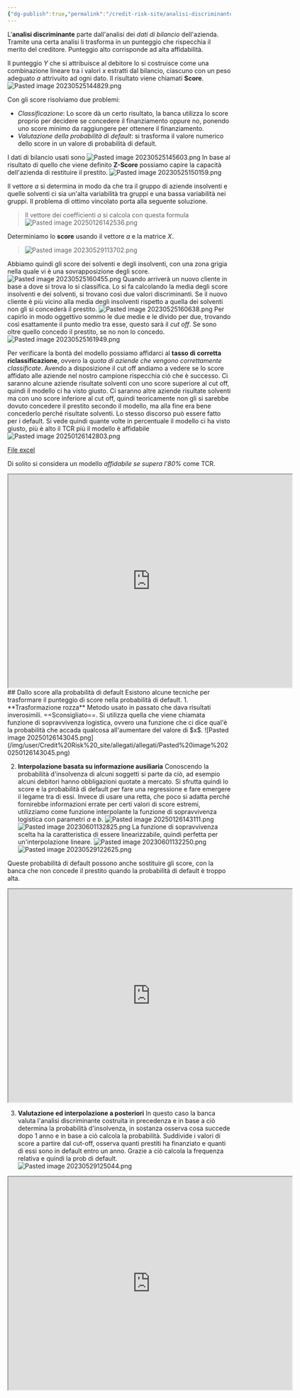 ```yaml
---
{"dg-publish":true,"permalink":"/credit-risk-site/analisi-discriminante/"}
---
```


L'**analisi discriminante** parte dall'analisi dei *dati di bilancio* dell'azienda.
Tramite una certa analisi li trasforma in un punteggio che rispecchia il merito del creditore.
Punteggio alto corrisponde ad alta affidabilità.

Il punteggio $Y$ che si attribuisce al debitore lo si costruisce come una combinazione lineare tra i valori $x$ estratti dal bilancio, ciascuno con un peso adeguato $a$ attrivuito ad ogni dato. Il risultato viene chiamati **Score**.
![Pasted image 20230525144829.png](/img/user/Credit%20Risk%20_site/allegati/Pasted%20image%2020230525144829.png)

Con gli score risolviamo due problemi:
- *Classificazione*: Lo score dà un certo risultato, la banca utilizza lo score proprio per decidere se concedere il finanziamento oppure no, ponendo uno score minimo da raggiungere per ottenere il finanziamento.
- *Valutazione della probabilità di default*: si trasforma il valore numerico dello score in un valore di probabilità di default.

I dati di bilancio usati sono
![Pasted image 20230525145603.png](/img/user/Credit%20Risk%20_site/allegati/Pasted%20image%2020230525145603.png)
In base al risultato di quello che viene definito **Z-Score** possiamo capire la capacità dell'azienda di restituire il prestito.
![Pasted image 20230525150159.png](/img/user/Credit%20Risk%20_site/allegati/Pasted%20image%2020230525150159.png)

Il vettore $a$ si determina in modo da che tra il gruppo di aziende insolventi e quelle solventi ci sia un'alta variabilità tra gruppi e una bassa variabilità nei gruppi.
Il problema di ottimo vincolato porta alla seguente soluzione.

> Il vettore dei coefficienti $a$ si calcola con questa formula
![Pasted image 20250126142536.png](/img/user/Credit%20Risk%20_site/allegati/allegati/Pasted%20image%2020250126142536.png)

Determiniamo lo **score** usando il vettore $a$ e la matrice $X$.
 >![Pasted image 20230529113702.png](/img/user/Credit%20Risk%20_site/allegati/Pasted%20image%2020230529113702.png)
 

Abbiamo quindi gli score dei solventi e degli insolventi, con una zona grigia nella quale vi è una sovrapposizione degli score.
![Pasted image 20230525160455.png](/img/user/Credit%20Risk%20_site/allegati/Pasted%20image%2020230525160455.png)
Quando arriverà un nuovo cliente in base a dove si trova lo si classifica.
Lo si fa calcolando la media degli score insolventi e dei solventi, si trovano così due valori discriminanti.
Se il nuovo cliente è più vicino alla media degli insolventi rispetto a quella dei solventi non gli si concederà il prestito.
![Pasted image 20230525160638.png](/img/user/Credit%20Risk%20_site/allegati/Pasted%20image%2020230525160638.png)
Per capirlo in modo oggettivo sommo le due medie e le divido per due, trovando così esattamente il punto medio tra esse, questo sarà il *cut off*.
Se sono oltre quello concedo il prestito, se no non lo concedo.
![Pasted image 20230525161949.png](/img/user/Credit%20Risk%20_site/allegati/Pasted%20image%2020230525161949.png)

Per verificare la bontà del modello possiamo affidarci al **tasso di corretta riclassificazione**, ovvero la *quota di aziende che vengono correttamente classificate*.
Avendo a disposizione il cut off andiamo a vedere se lo score affidato alle aziende nel nostro campione rispecchia ciò che è successo.
Ci saranno alcune aziende risultate solventi con uno score superiore al cut off, quindi il modello ci ha visto giusto.
Ci saranno altre aziende risultate solventi ma con uno score inferiore al cut off, quindi teoricamente non gli si sarebbe dovuto concedere il prestito secondo il modello, ma alla fine era bene concederlo perché risultate solventi.
Lo stesso discorso può essere fatto per i default.
Si vede quindi quante volte in percentuale il modello ci ha visto giusto, più è alto il TCR più il modello è affidabile
![Pasted image 20250126142803.png](/img/user/Credit%20Risk%20_site/allegati/allegati/Pasted%20image%2020250126142803.png)

[File excel](https://github.com/marcolldotcoin/credit_risk/raw/18ccd8b32406d818154aab16b7f5824c4dad2bf0/src/site/uploads/Analisi%20discriminante.xlsx)

Di solito si considera un modello  *affidabile se supera l'80%* come TCR.

<iframe src="https://drive.google.com/file/d/1hHKZB22raJJt9esALCiwtysw50Ce8Srw/preview" width="640" height="480" allow="autoplay" allowfullscreen></iframe>
## Dallo score alla probabilità di default
Esistono alcune tecniche per trasformare il punteggio di score nella probabilità di default.
1. **Trasformazione rozza**
Metodo usato in passato che dava risultati inverosimili. ==Sconsigliato==.
Si utilizza quella che viene chiamata funzione di sopravvivenza logistica, ovvero una funzione che ci dice qual'è la probabilità che accada qualcosa all'aumentare del valore di $x$.
![Pasted image 20250126143045.png](/img/user/Credit%20Risk%20_site/allegati/allegati/Pasted%20image%2020250126143045.png)

2. **Interpolazione basata su informazione ausiliaria**
Conoscendo la probabilità d'insolvenza di alcuni soggetti si parte da ciò, ad esempio alcuni debitori hanno obbligazioni quotate a mercato.
Si sfrutta quindi lo score e la probabilità di default per fare una regressione e fare emergere il legame tra di essi.
Invece di usare una retta, che poco si adatta perché fornirebbe informazioni errate per certi valori di score estremi, utilizziamo come funzione interpolante la funzione di sopravvivenza logistica con parametri $a$ e $b$.
![Pasted image 20250126143111.png](/img/user/Credit%20Risk%20_site/allegati/allegati/Pasted%20image%2020250126143111.png)
![Pasted image 20230601132825.png](/img/user/Credit%20Risk%20_site/allegati/Pasted%20image%2020230601132825.png)
La funzione di sopravvivenza scelta ha la caratteristica di essere linearizzabile, quindi perfetta per un'interpolazione lineare.
![Pasted image 20230601132250.png](/img/user/Credit%20Risk%20_site/allegati/Pasted%20image%2020230601132250.png)
![Pasted image 20230529122625.png](/img/user/Credit%20Risk%20_site/allegati/Pasted%20image%2020230529122625.png)

Queste probabilità di default possono anche sostituire gli score, con la banca che non concede il prestito quando la probabilità di default è troppo alta.

<iframe src="https://drive.google.com/file/d/1mqPZzG4Yk7wNzsyEk29UbsyMVBA-C0ea/preview" width="640" height="480" allow="autoplay" allowfullscreen></iframe>

3. **Valutazione ed interpolazione a posteriori**
In questo caso la banca valuta l'analisi discriminante costruita in precedenza e in base a ciò determina la probabilità d'insolvenza, in sostanza  osserva cosa succede dopo 1 anno e in base a ciò calcola la probabilità.
Suddivide i valori di score a partire dal cut-off, osserva quanti prestiti ha finanziato e quanti di essi sono in default entro un anno. Grazie a ciò calcola la frequenza relativa e quindi la prob di default.
![Pasted image 20230529125044.png](/img/user/Credit%20Risk%20_site/allegati/Pasted%20image%2020230529125044.png)

<iframe src="https://drive.google.com/file/d/1hPUXQBNTAmMWHXBk-mRMdetJ6Z9MsKHU/preview" width="640" height="480" allow="autoplay" allowfullscreen></iframe>
